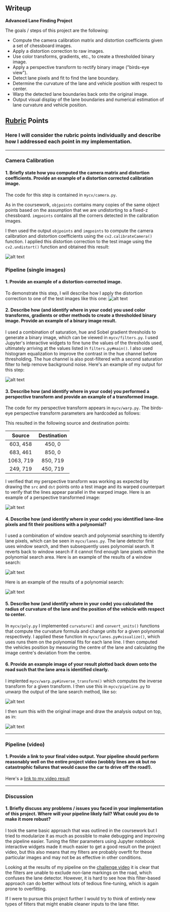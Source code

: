 ## Writeup

**Advanced Lane Finding Project**

The goals / steps of this project are the following:

* Compute the camera calibration matrix and distortion coefficients given a set of chessboard images.
* Apply a distortion correction to raw images.
* Use color transforms, gradients, etc., to create a thresholded binary image.
* Apply a perspective transform to rectify binary image ("birds-eye view").
* Detect lane pixels and fit to find the lane boundary.
* Determine the curvature of the lane and vehicle position with respect to center.
* Warp the detected lane boundaries back onto the original image.
* Output visual display of the lane boundaries and numerical estimation of lane curvature and vehicle position.

[//]: # (Image References)

[pipeline0]: ./output_images/pipeline_0.jpg "Undistorted"
[pipeline1]: ./output_images/pipeline_1.jpg "Perspective transform"
[pipeline2]: ./output_images/pipeline_2.jpg "Filtered"
[pipeline3]: ./output_images/pipeline_3.jpg "Window search"
[pipeline4]: ./output_images/pipeline_4.jpg "Polynomial fit"
[pipeline5]: ./output_images/pipeline_5.jpg "Unwarped"
[pipeline6]: ./output_images/pipeline_6.jpg "Final output"
[undistort]: ./output_images/undistorted_calibration.jpg "Calibration"

## [Rubric](https://review.udacity.com/#!/rubrics/571/view) Points

### Here I will consider the rubric points individually and describe how I addressed each point in my implementation.  

---

### Camera Calibration

#### 1. Briefly state how you computed the camera matrix and distortion coefficients. Provide an example of a distortion corrected calibration image.

The code for this step is contained in `mycv/camera.py`.

As in the coursework, `objpoints` contains many copies of the same object points based on the assumption that we are undistorting to a fixed-z chessboard.  `imgpoints` contains all the corners detected in the calibration images.

I then used the output `objpoints` and `imgpoints` to compute the camera calibration and distortion coefficients using the `cv2.calibrateCamera()` function.  I applied this distortion correction to the test image using the `cv2.undistort()` function and obtained this result: 

![alt text][undistort]

### Pipeline (single images)

#### 1. Provide an example of a distortion-corrected image.

To demonstrate this step, I will describe how I apply the distortion correction to one of the test images like this one:
![alt text][pipeline0]

#### 2. Describe how (and identify where in your code) you used color transforms, gradients or other methods to create a thresholded binary image.  Provide an example of a binary image result.

I used a combination of saturation, hue and Sobel gradient thresholds to generate a binary image, which can be viewed in `mycv/filters.py`. I used Jupyter's interactive widgets to fine tune the values of the thresholds used, ultimately arriving at the values listed in `filters.py#main()`. I also used histogram equalization to improve the contrast in the hue channel before thresholding. The hue channel is also post-filtered with a second saturation filter to help remove background noise. Here's an example of my output for this step:

![alt text][pipeline2]

#### 3. Describe how (and identify where in your code) you performed a perspective transform and provide an example of a transformed image.

The code for my perspective transform appears in `mycv/warp.py`. The birds-eye perspective transform parameters are hardcoded as follows:

This resulted in the following source and destination points:

| Source        | Destination   | 
|:-------------:|:-------------:| 
| 603, 458      | 450, 0        | 
| 683, 461      | 850, 0        |
| 1063, 719     | 850, 719      |
| 249, 719      | 450, 719        |

I verified that my perspective transform was working as expected by drawing the `src` and `dst` points onto a test image and its warped counterpart to verify that the lines appear parallel in the warped image. Here is an example of a perspective transformed image:

![alt text][pipeline1]

#### 4. Describe how (and identify where in your code) you identified lane-line pixels and fit their positions with a polynomial?


I used a combination of window search and polynomial searching to identify lane pixels, which can be seen in `mycv/lanes.py`. The lane detector first uses window search, and then subsequently uses polynomial search. It reverts back to window search if it cannot find enough lane pixels within the polynomial search area. Here is an example of the results of a window search:

![alt text][pipeline3]

Here is an example of the results of a polynomial search:

![alt text][pipeline4]

#### 5. Describe how (and identify where in your code) you calculated the radius of curvature of the lane and the position of the vehicle with respect to center.

In `mycv/poly.py` I implemented `curvature()` and `convert_units()` functions that compute the curvature formula and change units for a given polynomial respectively. I applied these function in `mycv/lanes.py#visualize()`, which uses runs them on the polynomial fits for each lane line. I then computed the vehicles position by measuring the centre of the lane and calculating the image centre's deviation from the centre.

#### 6. Provide an example image of your result plotted back down onto the road such that the lane area is identified clearly.

I implented `mycv/warp.py#inverse_transform()` which computes the inverse transform for a given transform. I then use this in `mycv/pipeline.py` to unwarp the output of the lane search method, like so:

![alt text][pipeline5]

I then sum this with the original image and draw the analysis output on top, as in:

![alt text][pipeline6]

---

### Pipeline (video)

#### 1. Provide a link to your final video output.  Your pipeline should perform reasonably well on the entire project video (wobbly lines are ok but no catastrophic failures that would cause the car to drive off the road!).

Here's a [link to my video result](./project_video_output.mp4)

---

### Discussion

#### 1. Briefly discuss any problems / issues you faced in your implementation of this project.  Where will your pipeline likely fail?  What could you do to make it more robust?

I took the same basic approach that was outlined in the coursework but I tried to modularize it as much as possible to make debugging and improving the pipeline easier. Tuning the filter parameters using Jupyter notebook interactive widgets made it much easier to get a good result on the project video, but this also means that my filters are probably overfit for these particular images and may not be as effective in other conditions. 

Looking at the results of my pipeline on the [challenge video](./challenge_video_output.mp4) it is clear that the filters are unable to exclude non-lane markings on the road, which confuses the lane detector. However, it is hard to see how this filter-based approach can do better without lots of tedious fine-tuning, which is again prone to overfitting.

If I were to pursue this project further I would try to think of entirely new types of filters that might enable cleaner inputs to the lane fitter.